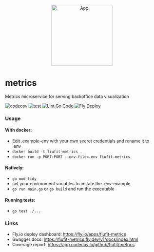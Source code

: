 <p align="center">
  <img alt="App" src="https://firebasestorage.googleapis.com/v0/b/fiufit.appspot.com/o/fiufit-logo.png?alt=media&token=39f3ae3f-34d1-4fb3-96ca-8707adf2bc37" height="200" />
</p>

# metrics
Metrics microservice for serving backoffice data visualization

[![codecov](https://codecov.io/github/fiufit/metrics/branch/main/graph/badge.svg?token=3QE1J6OCC2)](https://codecov.io/github/fiufit/metrics)
[![test](https://github.com/fiufit/metrics/actions/workflows/test.yml/badge.svg)](https://github.com/fiufit/metrics/actions/workflows/test.yml)
[![Lint Go Code](https://github.com/fiufit/metrics/actions/workflows/lint.yml/badge.svg)](https://github.com/fiufit/metrics/actions/workflows/lint.yml)
[![Fly Deploy](https://github.com/fiufit/metrics/actions/workflows/fly.yml/badge.svg)](https://github.com/fiufit/metrics/actions/workflows/fly.yml)
### Usage

#### With docker:
* Edit .example-env with your own secret credentials and rename it to .env
* `docker build -t fiufit-metrics .`
* `docker run -p PORT:PORT --env-file=.env fiufit-metrics`

#### Natively:
* `go mod tidy`
* set your environment variables to imitate the .env-example
* `go run main.go` or `go build` and run the executable


#### Running tests:
* `go test ./...`


### Links
* Fly.io deploy dashboard: https://fly.io/apps/fiufit-metrics
* Swagger docs: https://fiufit-metrics.fly.dev/v1/docs/index.html
* Coverage report: https://app.codecov.io/github/fiufit/metrics